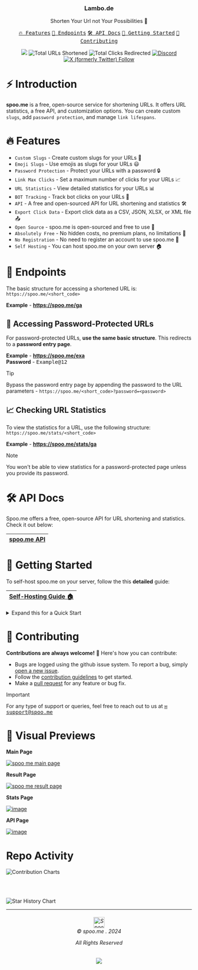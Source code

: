 
<h3 align="center">Lambo.de</h3>
<p align="center">Shorten Your Url not Your Possibilities 🚀</p>

<p align="center">
    <a href="#-features"><kbd>🔥 Features</kbd></a>
    <a href="#-endpoints"><kbd>📌 Endpoints</kbd></a>
    <a href="https://spoo.me/api" target="_blank"><kbd>🛠️ API Docs</kbd></a>
    <a href="#-getting-started"><kbd>🚀 Getting Started</kbd></a>
    <a href="#-contributing"><kbd>🤝 Contributing</kbd></a>
</p>

<p align="center">
<a href="https://status.spoo.me"><img src="https://uptime.betterstack.com/status-badges/v1/monitor/qlmf.svg"></a>
<img src="https://img.shields.io/badge/dynamic/json?url=https%3A%2F%2Fspoo.me%2Fmetric&query=%24.total-shortlinks&label=Links%20Shortened&color=6a5cf4&cacheSeconds=60" alt="Total URLs Shortened">
<img src="https://img.shields.io/badge/dynamic/json?url=https%3A%2F%2Fspoo.me%2Fmetric&query=%24.total-clicks&label=Clicks%20Redirected&color=6a5cf4&cacheSeconds=60" alt="Total Clicks Redirected">
<a href="https://spoo.me/discord"><img src="https://img.shields.io/discord/1192388005206433892?logo=discord" alt="Discord"></a>
<a href="https://twitter.com/spoo_me"><img src="https://img.shields.io/twitter/follow/spoo_me?logo=x&label=%40spoo_me&color=0bf" alt="X (formerly Twitter) Follow"></a>
</p>

# ⚡ Introduction

**spoo.me** is a free, open-source service for shortening URLs. It offers URL statistics, a free API, and customization options. You can create custom `slugs`, add `password protection`, and manage `link lifespans`.

# 🔥 Features

- `Custom Slugs` - Create custom slugs for your URLs 🎯
- `Emoji Slugs` - Use emojis as slugs for your URLs 😃
- `Password Protection` - Protect your URLs with a password 🔒
- `Link Max Clicks` - Set a maximum number of clicks for your URLs 📈
- `URL Statistics` - View detailed statistics for your URLs 📊
- `BOT Tracking` - Track bot clicks on your URLs 🤖
- `API` - A free and open-sourced API for URL shortening and statistics 🛠️
- `Export Click Data` - Export click data as a CSV, JSON, XLSX, or XML file 📤
- `Open Source` - spoo.me is open-sourced and free to use 📖
- `Absolutely Free` - No hidden costs, no premium plans, no limitations 💸
- `No Registration` - No need to register an account to use spoo.me 📝
- `Self Hosting` - You can host spoo.me on your own server 🏠

# 📌 Endpoints

The basic structure for accessing a shortened URL is: `https://spoo.me/<short_code>`

**Example** - **https://spoo.me/ga**

## 🔐 Accessing Password-Protected URLs

For password-protected URLs, **use the same basic structure**. This redirects to a **password entry page**.

**Example** - **https://spoo.me/exa** <br/>
**Password** - <kbd>Example@12</kbd>

> [!TIP]
> Bypass the password entry page by appending the password to the URL parameters - `https://spoo.me/<short_code>?password=<password>`

## 📈 Checking URL Statistics

To view the statistics for a URL, use the following structure: `https://spoo.me/stats/<short_code>`

**Example** - **https://spoo.me/stats/ga**

> [!NOTE]
> You won't be able to view statistics for a password-protected page unless you provide its password.

# 🛠️ API Docs

Spoo.me offers a free, open-source API for URL shortening and statistics. Check it out below:

|[spoo.me API](https://spoo.me/api)|
|---|

# 🚀 Getting Started


To self-host spoo.me on your server, follow the this **detailed** guide:

|[Self-Hosting Guide 🏠](https://spoo.me/docs/self-hosting)|
|---|


<details>

<summary>Expand this for a Quick Start</summary>

## Method 1 - Docker (Recommended)

### 📋 Prerequisites

- [Docker](https://docs.docker.com/get-docker/) 🐳

### 📂 Clone the repository (Docker Method)

```bash
git clone https://github.com/spoo-me/url-shortener.git
```

### Rename .env.example to .env

```bash
mv .env.example .env
```

### ➕ Adding environment variables to .env file

```bash
MONGODB_URI=<your_MONGODB_URI>
CONTACT_WEBHOOK=<valid_webhook_URI>
URL_REPORT_WEBHOOK=<valid_webhook_URI>
```

> [!NOTE]
> With this method, you can either use a cloud service like [MongoDB Atlas](https://www.mongodb.com/cloud/atlas) to store the data remotely or you can use a local MongoDB instance.
> If you want to use a local MongoDB instance, your MongoDB URI would be `mongodb://localhost:27017/`.

### 🚀 Starting the server

```bash
docker-compose up
```

## Method 2 - Manual

### 📋 Prerequisites

- [MongoDB](https://www.mongodb.com/try/download/community) 🌿
  - MongoDB is only required if you want to store the **data locally**. You can also use a cloud service like [MongoDB Atlas](https://www.mongodb.com/cloud/atlas) to store the data remotely.
- [Python](https://www.python.org/downloads/) 🐍
- [PIP](https://pip.pypa.io/en/stable/installing/) 📦
- [Virtualenv](https://pypi.org/project/virtualenv/) (Optional) 🌐

### 📂 Clone the repository

```bash
git clone https://github.com/spoo-me/url-shortener.git
```

### Creating a virtual environment (Optional)

```bash
python3 -m venv venv
```

### Activate the virtual environment (Optional)

```bash
source venv/bin/activate
```

### 📦 Install dependencies

```bash
pip install -r requirements.txt
```

### Rename .env.example to .env

```bash
mv .env.example .env
```

### ➕ Adding environment variables to .env file

```bash
MONGODB_URI=<your_MONGODB_URI>
CONTACT_WEBHOOK=<valid_webhook_URI>
URL_REPORT_WEBHOOK=<valid_webhook_URI>
```

> [!NOTE]
> If you installed MongoDB locally, your MongoDB URI would be `mongodb://localhost:27017/` or if you are using MongoDB Atlas, you can find your MongoDB URI in the **Connect** tab of your cluster.

### 🚀 Starting the server

```bash
python main.py
```

### 🌐 Access the server

Open your browser and go to `http://localhost:8000` to access the **spoo.me** URL shortener.

</details>

# 🤝 Contributing

**Contributions are always welcome!** 🎉 Here's how you can contribute:

- Bugs are logged using the github issue system. To report a bug, simply [open a new issue](https://github.com/spoo-me/url-shortener/issues/new).
- Follow the [contribution guidelines](contributing.md) to get started.
- Make a [pull request](https://github.com/spoo-me/url-shortener/pull) for any feature or bug fix.

> [!IMPORTANT]
> For any type of support or queries, feel free to reach out to us at <kbd>[✉️ support@spoo.me](mailto:support@spoo.me)</kbd>

# 👀 Visual Previews

**Main Page**

[![spoo me main page](https://raw.githubusercontent.com/spoo-me/url-shortener/main/static/previews/main.png)](https://spoo.me)

**Result Page**

[![spoo me result page](https://raw.githubusercontent.com/spoo-me/url-shortener/main/static/previews/result.png)](https://spoo.me/result/ga)

**Stats Page**

[![image](https://raw.githubusercontent.com/spoo-me/url-shortener/main/static/previews/stats.png)](https://spoo.me/stats/ga)

**API Page**

[![image](https://raw.githubusercontent.com/spoo-me/url-shortener/main/static/previews/api.png)](https://spoo.me/api)

# Repo Activity
![Contribution Charts](https://repobeats.axiom.co/api/embed/48a40934896cbcaff2812e80478ebb701ee49dd4.svg)

<br><br>

<picture>
  <source media="(prefers-color-scheme: dark)" srcset="https://api.star-history.com/svg?repos=spoo-me/url-shortener&type=Date&theme=dark" />
  <img alt="Star History Chart" src="https://api.star-history.com/svg?repos=spoo-me/url-shortener&type=Date" />
</picture>

---

<h6 align="center">
<img src="https://spoo.me/static/images/favicon.png" height=30 title="Spoo.me Copyright">
<br>
© spoo.me . 2024

All Rights Reserved</h6>

<p align="center">
	<a href="https://github.com/spoo-me/url-shortener/blob/master/LICENSE.txt"><img src="https://img.shields.io/static/v1.svg?style=for-the-badge&label=License&message=APACHE-2.0&logoColor=d9e0ee&colorA=363a4f&colorB=b7bdf8"/></a>
</p>
